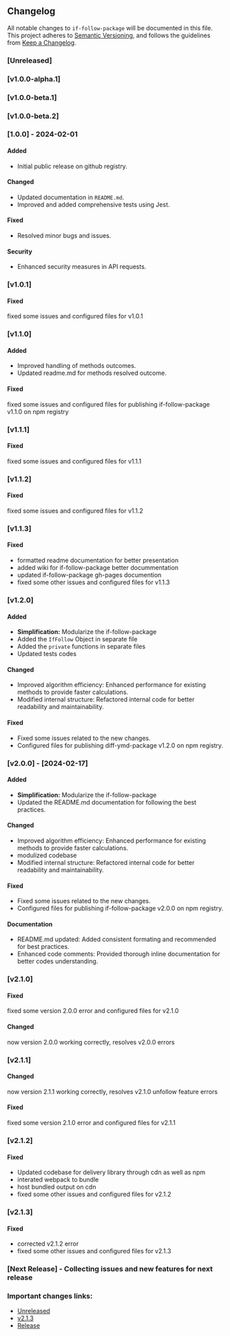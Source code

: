 ## Changelog

All notable changes to `if-follow-package` will be documented in this file. This project adheres to [Semantic Versioning](https://semver.org/spec/v2.0.0.html),
and follows the guidelines from [Keep a Changelog](https://keepachangelog.com/).

### [Unreleased]

### [v1.0.0-alpha.1]

### [v1.0.0-beta.1]

### [v1.0.0-beta.2]

### [1.0.0] - 2024-02-01

#### Added
- Initial public release on github registry.

#### Changed
- Updated documentation in `README.md`.
- Improved and added comprehensive tests using Jest.

#### Fixed
- Resolved minor bugs and issues.

#### Security
- Enhanced security measures in API requests.

### [v1.0.1]

#### Fixed

fixed some issues and configured files for v1.0.1

### [v1.1.0]

#### Added

- Improved handling of methods outcomes.
- Updated readme.md for methods resolved outcome.

#### Fixed

fixed some issues and configured files for publishing if-follow-package v1.1.0 on npm registry

### [v1.1.1]

#### Fixed

fixed some issues and configured files for v1.1.1

### [v1.1.2]

#### Fixed

fixed some issues and configured files for v1.1.2

### [v1.1.3]

#### Fixed

- formatted readme documentation for better presentation
- added wiki for if-follow-package better docummentation
- updated if-follow-package gh-pages documention
- fixed some other issues and configured files for v1.1.3

### [v1.2.0]

#### Added

- **Simplification:** Modularize the if-follow-package
- Added the `IfFollow` Object in separate file
- Added the `private` functions in separate files
- Updated tests codes

#### Changed

- Improved algorithm efficiency: Enhanced performance for existing methods to provide faster calculations.
- Modified internal structure: Refactored internal code for better readability and maintainability.

#### Fixed

- Fixed some issues related to the new changes.
- Configured files for publishing diff-ymd-package v1.2.0 on npm registry.

### [v2.0.0] - [2024-02-17]

#### Added

- **Simplification:** Modularize the if-follow-package
- Updated the README.md documentation for following the best practices.

#### Changed

- Improved algorithm efficiency: Enhanced performance for existing methods to provide faster calculations.
- modulized codebase
- Modified internal structure: Refactored internal code for better readability and maintainability.

#### Fixed

- Fixed some issues related to the new changes.
- Configured files for publishing if-follow-package v2.0.0 on npm registry.

#### Documentation

- README.md updated: Added consistent formating and recommended for best practices.
- Enhanced code comments: Provided thorough inline documentation for better codes understanding.

### [v2.1.0]

#### Fixed

fixed some version 2.0.0 error and configured files for v2.1.0

#### Changed
now version 2.0.0 working correctly, resolves v2.0.0 errors


### [v2.1.1]

#### Changed
now version 2.1.1 working correctly, resolves v2.1.0 unfollow feature errors

#### Fixed

fixed some version 2.1.0 error and configured files for v2.1.1

### [v2.1.2]

#### Fixed

- Updated codebase for delivery library through cdn as well as npm
- interated webpack to bundle
- host bundled output on cdn
- fixed some other issues and configured files for v2.1.2

### [v2.1.3]

#### Fixed

- corrected v2.1.2 error
- fixed some other issues and configured files for v2.1.3

### [Next Release] - Collecting issues and new features for next release

### Important changes links:

- [Unreleased](https://github.com/farhan7reza7/if-follow-package/compare/v2.1.3...HEAD)
- [v2.1.3](https://github.com/farhan7reza7/if-follow-package/releases/tag/v2.1.3)
- [Release](https://github.com/farhan7reza7/if-follow-package/milestone/2)
